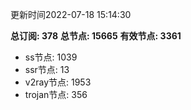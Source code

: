 更新时间2022-07-18 15:14:30

**总订阅: 378**
**总节点: 15665**
**有效节点: 3361**
- ss节点: 1039
- ssr节点: 13
- v2ray节点: 1953
- trojan节点: 356

